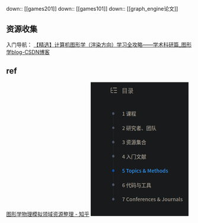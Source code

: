 down:: [[games201]]
down:: [[games101]]
down:: [[graph_engine论文]]
## 资源收集
入门导航：
[【精选】计算机图形学（渲染方向）学习全攻略——学术科研篇\_图形学blog-CSDN博客](https://blog.csdn.net/tiao_god/article/details/111146313)
## ref
[图形学物理模拟领域资源整理 - 知乎](https://zhuanlan.zhihu.com/p/444931303?utm_id=0)
![](https://raw.githubusercontent.com/acdefg/cdn/main/obsidian/202402261142077.png)
